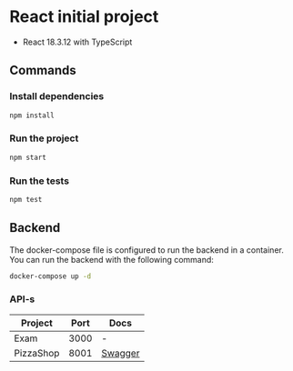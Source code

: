# React initial project

- React 18.3.12 with TypeScript

## Commands

### Install dependencies

```bash
npm install
```

### Run the project

```bash
npm start
```

### Run the tests

```bash
npm test
```

## Backend

The docker-compose file is configured to run the backend in a container.
You can run the backend with the following command:

```bash
docker-compose up -d
```

### API-s

| Project   | Port | Docs                                  |
| --------- | ---- | ------------------------------------- |
| Exam      | 3000 | -                                     |
| PizzaShop | 8001 | [Swagger](http://localhost:8001/docs) |